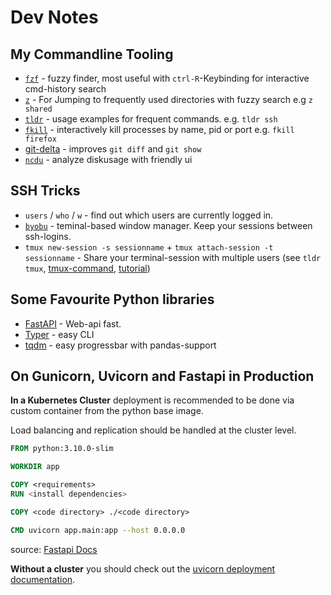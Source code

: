 # Dev Notes

## My Commandline Tooling

- [`fzf`](https://github.com/junegunn/fzf) - fuzzy finder, most useful with `ctrl-R`-Keybinding for interactive cmd-history search
- [`z`](https://github.com/rupa/z/) - For Jumping to frequently used directories with fuzzy search e.g `z shared`
- [`tldr`](https://tldr.sh/) - usage examples for frequent commands. e.g. `tldr ssh`
- [`fkill`](https://github.com/sindresorhus/fkill-cli) - interactively kill processes by name, pid or port e.g. `fkill firefox`
- [git-delta](https://crates.io/crates/git-delta) - improves `git diff` and `git show`
- [`ncdu`](https://dev.yorhel.nl/ncdu) - analyze diskusage with friendly ui

## SSH Tricks

- `users` / `who` / `w` - find out which users are currently logged in.
- [`byobu`](https://www.byobu.org/) - teminal-based window manager. Keep your sessions between ssh-logins.
- `tmux new-session -s sessionname` + `tmux attach-session -t sessionname` - Share your terminal-session with multiple users (see `tldr tmux`, [tmux-command](https://github.com/tmux/tmux), [tutorial](https://www.howtoforge.com/sharing-terminal-sessions-with-tmux-and-screen))

## Some Favourite Python libraries

- [FastAPI](https://fastapi.tiangolo.com/) - Web-api fast.
- [Typer](https://typer.tiangolo.com/) - easy CLI
- [tqdm](https://github.com/tqdm/tqdm) - easy progressbar with pandas-support

## On Gunicorn, Uvicorn and Fastapi in Production

**In a Kubernetes Cluster** deployment is recommended to be done via custom container from the python base image.

Load balancing and replication should be handled at the cluster level.

```Dockerfile
FROM python:3.10.0-slim

WORKDIR app

COPY <requirements>
RUN <install dependencies>

COPY <code directory> ./<code directory>

CMD uvicorn app.main:app --host 0.0.0.0

```

source: [Fastapi Docs](https://fastapi.tiangolo.com/deployment/docker/)

**Without a cluster** you should check out the [uvicorn deployment documentation](https://www.uvicorn.org/deployment/).
